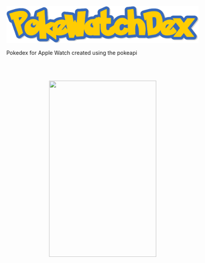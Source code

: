 <p align="center">
<img src="https://github.com/kadm91/assets/blob/main/PokeWatchDex-Title.png" /> 
</p>

Pokedex for Apple Watch created using the pokeapi 
<br>
<br>
<br>
<br>

<p align="center">
<img src="https://github.com/kadm91/assets/blob/main/PokeWatchDex.gif" width="281" height="463" /> 
</p>
